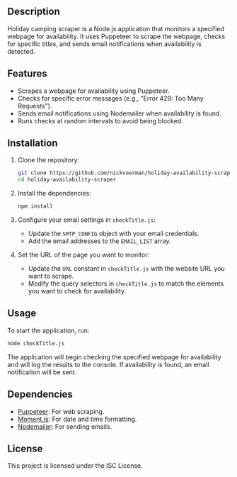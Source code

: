 ## Description

Holiday camping scraper is a Node.js application that monitors a specified webpage for availability. It uses Puppeteer to scrape the webpage, checks for specific titles, and sends email notifications when availability is detected.

## Features

- Scrapes a webpage for availability using Puppeteer.
- Checks for specific error messages (e.g., "Error 429: Too Many Requests").
- Sends email notifications using Nodemailer when availability is found.
- Runs checks at random intervals to avoid being blocked.

## Installation

1. Clone the repository:

   ```bash
   git clone https://github.com/nickvoerman/holiday-availability-scraper.git
   cd holiday-availability-scraper
   ```

2. Install the dependencies:

   ```bash
   npm install
   ```

3. Configure your email settings in `checkTitle.js`:

   - Update the `SMTP_CONFIG` object with your email credentials.
   - Add the email addresses to the `EMAIL_LIST` array.

4. Set the URL of the page you want to monitor:
   - Update the `URL` constant in `checkTitle.js` with the website URL you want to scrape.
   - Modify the query selectors in `checkTitle.js` to match the elements you want to check for availability.

## Usage

To start the application, run:

```bash
node checkTitle.js
```

The application will begin checking the specified webpage for availability and will log the results to the console. If availability is found, an email notification will be sent.

## Dependencies

- [Puppeteer](https://github.com/puppeteer/puppeteer): For web scraping.
- [Moment.js](https://momentjs.com/): For date and time formatting.
- [Nodemailer](https://nodemailer.com/): For sending emails.

## License

This project is licensed under the ISC License.
